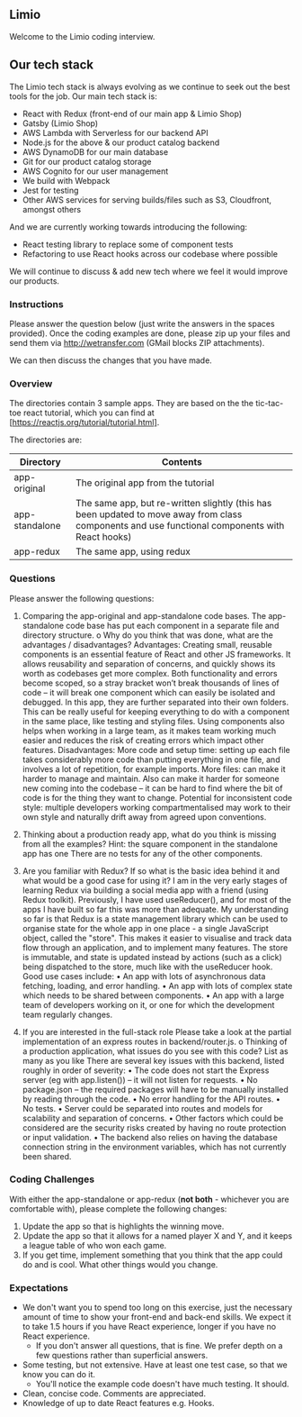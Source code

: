 ## Limio

Welcome to the Limio coding interview.

## Our tech stack

The Limio tech stack is always evolving as we continue to seek out the best tools for the job. Our main tech stack is:

  * React with Redux (front-end of our main app & Limio Shop)
  * Gatsby (Limio Shop)
  * AWS Lambda with Serverless for our backend API
  * Node.js for the above & our product catalog backend
  * AWS DynamoDB for our main database
  * Git for our product catalog storage
  * AWS Cognito for our user management
  * We build with Webpack
  * Jest for testing
  * Other AWS services for serving builds/files such as S3, Cloudfront, amongst others

And we are currently working towards introducing the following:

 * React testing library to replace some of component tests
 * Refactoring to use React hooks across our codebase where possible
 
We will continue to discuss & add new tech where we feel it would improve our products.

### Instructions

Please answer the question below (just write the answers in the spaces provided). Once the coding examples are done, please zip up your files and send them via http://wetransfer.com (GMail blocks ZIP attachments).  

We can then discuss the changes that you have made.

### Overview

The directories contain 3 sample apps. They are based on the the tic-tac-toe react tutorial, which you can find at [https://reactjs.org/tutorial/tutorial.html].

The directories are:

| Directory      | Contents    |
| ---------------|-------------| 
| app-original   | The original app from the tutorial |
| app-standalone | The same app, but re-written slightly (this has been updated to move away from class components and use functional components with React hooks) |
| app-redux      | The same app, using redux |

### Questions

Please answer the following questions:
    
1.	Comparing the app-original and app-standalone code bases. The app-standalone code base has put each component in a separate file and directory structure.
o	Why do you think that was done, what are the advantages / disadvantages?
Advantages:
Creating small, reusable components is an essential feature of React and other JS frameworks. It allows reusability and separation of concerns, and quickly shows its worth as codebases get more complex. Both functionality and errors become scoped, so a stray bracket won’t break thousands of lines of code – it will break one component which can easily be isolated and debugged. In this app, they are further separated into their own folders. This can be really useful for keeping everything to do with a component in the same place, like testing and styling files. Using components also helps when working in a large team, as it makes team working much easier and reduces the risk of creating errors which impact other features.
Disadvantages:
More code and setup time: setting up each file takes considerably more code than putting everything in one file, and involves a lot of repetition, for example imports.
More files: can make it harder to manage and maintain. Also can make it harder for someone new coming into the codebase – it can be hard to find where the bit of code is for the thing they want to change. 
Potential for inconsistent code style: multiple developers working compartmentalised may work to their own style and naturally drift away from agreed upon conventions.
2.	Thinking about a production ready app, what do you think is missing from all the examples? Hint: the square component in the standalone app has one
There are no tests for any of the other components.
3.	Are you familiar with Redux? If so what is the basic idea behind it and what would be a good case for using it?
I am in the very early stages of learning Redux via building a social media app with a friend (using Redux toolkit). Previously, I have used useReducer(), and for most of the apps I have built so far this was more than adequate. My understanding so far is that Redux is a state management library which can be used to organise state for the whole app in one place - a single JavaScript object, called the "store". This makes it easier to visualise and track data flow through an application, and to implement many features. The store is immutable, and state is updated instead by actions (such as a click) being dispatched to the store, much like with the useReducer hook. 
Good use cases include:
•	An app with lots of asynchronous data fetching, loading, and error handling.
•	An app with lots of complex state which needs to be shared between components. 
•	An app with a large team of developers working on it, or one for which the development team regularly changes.

4.	If you are interested in the full-stack role Please take a look at the partial implementation of an express routes in backend/router.js.
o	Thinking of a production application, what issues do you see with this code? List as many as you like
There are several key issues with this backend, listed roughly in order of severity:
•	The code does not start the Express server (eg with app.listen()) – it will not listen for requests.
•	No package.json – the required packages will have to be manually installed by reading through the code.
•	No error handling for the API routes.
•	No tests.
•	Server could be separated into routes and models for scalability and separation of concerns.
•	Other factors which could be considered are the security risks created by having no route protection or input validation.
•	The backend also relies on having the database connection string in the environment variables, which has not currently been shared.



### Coding Challenges

With either the app-standalone or app-redux (**not both** - whichever you are comfortable with), please complete the following changes:

1. Update the app so that is highlights the winning move.
2. Update the app so that it allows for a named player X and Y, and it keeps a league table of who won each game.
3. If you get time, implement something that you think that the app could do and is cool. What other things would you change.

### Expectations
 * We don't want you to spend too long on this exercise, just the necessary amount of time to show your front-end and back-end skills. We expect it to take 1.5 hours if you have React experience, longer if you have no React experience. 
    * If you don't answer all questions, that is fine. We prefer depth on a few questions rather than superficial answers.
 * Some testing, but not extensive. Have at least one test case, so that we know you can do it. 
    * You'll notice the example code doesn't have much testing. It should.
 * Clean, concise code. Comments are appreciated.
 * Knowledge of up to date React features e.g. Hooks.




    
      
    
    

 





